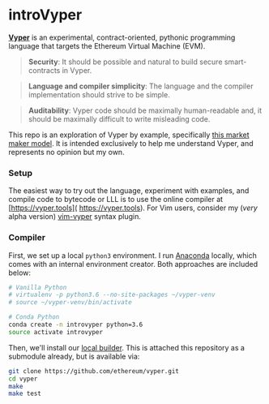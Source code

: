 # introVyper

[**Vyper**](https://viper.readthedocs.io/en/latest/) is an experimental, contract-oriented, pythonic programming language that targets the Ethereum Virtual Machine (EVM).

> **Security**: It should be possible and natural to build secure smart-contracts in Vyper.

> **Language and compiler simplicity**: The language and the compiler implementation should strive to be simple.

> **Auditability**: Vyper code should be maximally human-readable and, it should be maximally difficult to write misleading code. 

This repo is an exploration of Vyper by example, specifically [this market maker model](https://github.com/ethereum/vyper/blob/764439285d60e8c71dc691ae32f1a5101b9cb046/tests/examples/market_maker/test_on_chain_market_maker.py). It is intended exclusively to help me understand Vyper, and represents no opinion but my own.

### Setup
The easiest way to try out the language, experiment with examples, and compile code to bytecode or LLL is to use the online compiler at [https://vyper.tools]( https://vyper.tools). For Vim users, consider my (*very* alpha version) [vim-vyper](https://github.com/Vvkmnn/vim-vyper) syntax plugin.

### Compiler

First, we set up a local `python3` environment. I run [Anaconda](https://conda.io/docs/) locally, which comes with an internal environment creator. Both approaches are included below:

```bash
# Vanilla Python
# virtualenv -p python3.6 --no-site-packages ~/vyper-venv  
# source ~/vyper-venv/bin/activate

# Conda Python
conda create -n introvyper python=3.6         
source activate introvyper
```

Then, we'll install our [local builder](https://github.com/ethereum/vyper/blob/master/docs/installing-vyper.rst). This is attached this repository as a submodule already, but is available via:

```bash
git clone https://github.com/ethereum/vyper.git
cd vyper
make
make test
```



